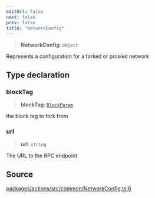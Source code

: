 ```yaml
---
editUrl: false
next: false
prev: false
title: "NetworkConfig"
---
```


> **NetworkConfig**: `object`

Represents a configuration for a forked or proxied network

## Type declaration

### blockTag

> **blockTag**: [`BlockParam`](/reference/tevm/actions/type-aliases/blockparam-1/)

the block tag to fork from

### url

> **url**: `string`

The URL to the RPC endpoint

## Source

[packages/actions/src/common/NetworkConfig.ts:6](https://github.com/evmts/tevm-monorepo/blob/main/packages/actions/src/common/NetworkConfig.ts#L6)
